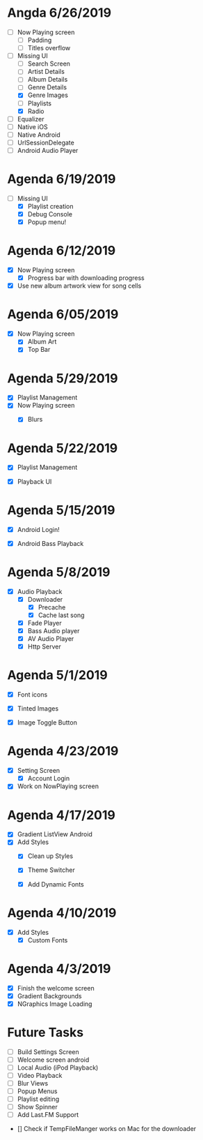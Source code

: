 # Angda 6/26/2019
- [ ] Now Playing screen
	- [ ] Padding 	
	- [ ] Titles overflow
- [ ] Missing UI
	- [ ] Search Screen
	- [ ] Artist Details
	- [ ] Album Details
	- [ ] Genre Details
	- [X] Genre Images
	- [ ] Playlists
	- [X] Radio
- [ ] Equalizer
- [ ] Native iOS
- [ ] Native Android 
- [ ] UrlSessionDelegate
- [ ] Android Audio Player 

# Agenda 6/19/2019
- [ ] Missing UI
	- [x] Playlist creation 
	- [x] Debug Console
	- [x] Popup menu!

# Agenda 6/12/2019
- [X] Now Playing screen
	- [x] Progress bar with downloading progress 	
- [x] Use new album artwork view for song cells 
# Agenda 6/05/2019
 - [x] Now Playing screen
	 - [x] Album Art
	 - [x] Top Bar

# Agenda 5/29/2019
 - [x] Playlist Management
 - [X] Now Playing screen
	 - [X] Blurs


# Agenda 5/22/2019
 - [x] Playlist Management
 - [x] Playback UI


# Agenda 5/15/2019
 - [x] Android Login!
 - [X] Android Bass Playback
 
 
# Agenda 5/8/2019
- [x] Audio Playback
	- [X] Downloader
		- [x] Precache
		- [x] Cache last song
	- [x] Fade Player
	- [x] Bass Audio player
	- [x] AV Audio Player 
	- [x] Http Server

# Agenda 5/1/2019
- [x] Font icons
- [x] Tinted Images
- [x] Image Toggle Button


# Agenda 4/23/2019
- [x] Setting Screen
	- [x] Account Login
- [x] Work on NowPlaying screen
	
# Agenda 4/17/2019
- [x] Gradient ListView Android
- [x] Add Styles
	- [x] Clean up Styles
	- [x] Theme Switcher 
	- [x] Add Dynamic Fonts


# Agenda 4/10/2019
- [x] Add Styles
    - [x] Custom Fonts

# Agenda 4/3/2019

- [x] Finish the welcome screen
- [x] Gradient Backgrounds
- [x] NGraphics Image Loading

# Future Tasks

- [ ] Build Settings Screen
- [ ] Welcome screen android
- [ ] Local Audio  (iPod Playback)
- [ ] Video Playback
- [ ] Blur Views
- [ ] Popup Menus
- [ ] Playlist editing
- [ ] Show Spinner
- [ ] Add Last.FM Support
- [] Check if TempFileManger works on Mac for the downloader